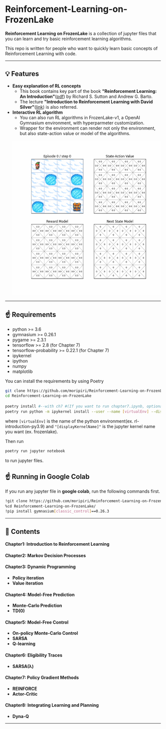 # Reinforcement-Learning-on-FrozenLake
**Reinforcement Learning on FrozenLake** is a collection of jupyter files that you can learn and try basic reinforcement learning algorithms.  

This repo is written for people who want to quickly learn basic concepts of Reinforcement Learning with code.

---
## 💡 Features
- **Easy explanation of RL concepts**
  - This book contains key part of the book **"Reinforcement Learning: An Introduction"**([pdf](https://www.andrew.cmu.edu/course/10-703/textbook/BartoSutton.pdf)) by Richard S. Sutton and Andrew G. Barto.
  - The lecture **"Introduction to Reinforcement Learning with David Silver"**([link](https://www.deepmind.com/learning-resources/introduction-to-reinforcement-learning-with-david-silver)) is also referred. 
- **Interactive RL algorithm**
  - You can also run RL algorithms in FrozenLake-v1, a OpenAI Gymnasium environment, with hyperparmeter customization.
  - Wrapper for the environment can render not only the environment, but also state-action value or model of the algorithms.
  <p align="center">
    <img src="./Images/dynaq.gif" width=500 height=500>
  </p>
---
## ☝️ Requirements
- python >= 3.6
- gymnasium >= 0.26.1
- pygame >= 2.3.1
- tensorflow >= 2.8 (for Chapter 7)
- tensorflow-probability >= 0.22.1 (for Chapter 7)
- ipykernel
- ipython
- numpy
- matplotlib

You can install the requirements by using Poetry
```bash
git clone https://github.com/moripiri/Reinforcement-Learning-on-FrozenLake.git
cd Reinforcement-Learning-on-FrozenLake

poetry install #--with ch7 #(If you want to run chapter7.ipynb, optional tensorflow dependency have to be installed.
poetry run python -m ipykernel install --user --name [virtualEnv] --display-name "[displayKernelName]"
```
where `[virtualEnv]` is the name of the python environment(ex. rl-introduction-py3.9) and `"[displayKernelName]"` is the jupyter kernel name you want (ex. frozenlake).

Then run 
```bash
poetry run jupyter notebook
```
to run jupyter files.

## ☝️ Running in Google Colab

If you run any jupyter file in **google colab**, run the following commands first.

```bash
!git clone https://github.com/moripiri/Reinforcement-Learning-on-FrozenLake.git
%cd Reinforcement-Learning-on-FrozenLake/
!pip install gymnasium[classic_control]==0.26.3
```

---
## 📖 Contents
#### Chapter1: Introduction to Reinforcement Learning 
#### Chapter2: Markov Decision Processes
#### Chapter3: Dynamic Programming
- **Policy iteration**
- **Value iteration**

#### Chapter4: Model-Free Prediction  
- **Monte-Carlo Prediction**
- **TD(0)**
#### Chapter5: Model-Free Control
- **On-policy Monte-Carlo Control**
- **SARSA**
- **Q-learning**
#### Chapter6: Eligibility Traces
- **SARSA(λ)**

#### Chapter7: Policy Gradient Methods
- **REINFORCE**
- **Actor-Critic**

#### Chapter8: Integrating Learning and Planning
- **Dyna-Q**

---
